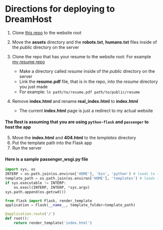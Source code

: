 # Directions for deploying to DreamHost
1. Clone [this repo](https://github.com/irenfro/irenfro.github.io/) to the website root
2. Move the __assets__ directory and the __robots.txt__, __humans.txt__ files inside of the *public* directory on the server
3. Clone the repo that has your resume to the website root: For example [my resume repo](https://github.com/irenfro/resume)
  
   * Make a directory called *resume* inside of the *public* directory on the server
   * Link the __resume.pdf__ file, that is in the repo, into the *resume* directory you just made
   * For example: `ln path/to/resume.pdf path/to/public/resume`
4. Remove __index.html__ and rename __real_index.html__ to __index.html__

   * The current __index.html__ page is just a redirect to my actual website

#### The Rest is assuming that you are using `python-flask` and `passenger` to host the app

5. Move the __index.html__ and __404.html__ to the *templates* directory
6. Put the template path into the Flask app
7. Run the server

#### Here is a sample passenger_wsgi.py file
```python
import sys, os
INTERP = os.path.join(os.environ['HOME'], 'bin', 'python') # leads to the python interpreter
template_path = os.path.join(os.environ['HOME'], 'templates') # leads to the templates folder
if sys.executable != INTERP:
	os.execl(INTERP, INTERP, *sys.argv)
sys.path.append(os.getcwd())

from flask import Flask, render_template
application = Flask(__name__, template_folder=template_path)

@application.route('/')
def root():
	return render_template('index.html')
```

